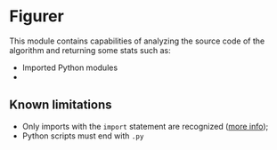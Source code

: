 # Figurer


This module contains capabilities of analyzing the source code of the algorithm and returning some stats such as:

* Imported Python modules
*


## Known limitations

* Only imports with the `import` statement are recognized ([more info](https://docs.python.org/3/reference/import.html));
* Python scripts must end with `.py` 